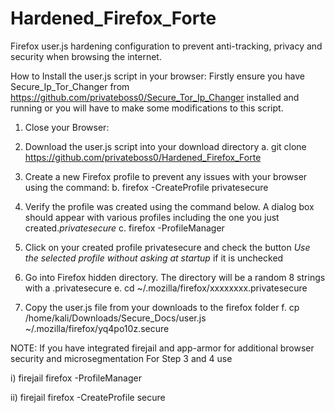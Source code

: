 # Hardened_Firefox_Forte
Firefox user.js hardening configuration to prevent anti-tracking, privacy and security when browsing the internet.

How to Install the user.js script in your browser:
Firstly ensure you have Secure_Ip_Tor_Changer from https://github.com/privateboss0/Secure_Tor_Ip_Changer installed and running or you will have to make some modifications to this script.

1) Close your Browser:

2) Download the user.js script into your download directory 
a. git clone https://github.com/privateboss0/Hardened_Firefox_Forte 

3) Create a new Firefox profile to prevent any issues with your browser using the command:
b. firefox -CreateProfile privatesecure

4) Verify the profile was created using the command below. A dialog box should appear with various profiles including the one you just created.*privatesecure*
c. firefox -ProfileManager

5) Click on your created profile privatesecure and check the button *Use the selected profile without asking at startup* if it is unchecked

6) Go into Firefox hidden directory. The directory will be a random 8 strings with a .privatesecure
e. cd ~/.mozilla/firefox/xxxxxxxx.privatesecure

7) Copy the user.js file from your downloads to the firefox folder
f. cp /home/kali/Downloads/Secure_Docs/user.js ~/.mozilla/firefox/yq4po10z.secure

NOTE: If you have integrated firejail and app-armor for additional browser security and microsegmentation For Step 3 and 4 use

i)  firejail firefox -ProfileManager

ii) firejail firefox -CreateProfile secure
